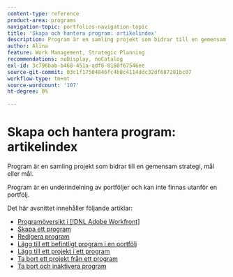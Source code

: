 ```yaml
---
content-type: reference
product-area: programs
navigation-topic: portfolios-navigation-topic
title: 'Skapa och hantera program: artikelindex'
description: Program är en samling projekt som bidrar till en gemensam strategi, mål eller mål. Program är en underindelning av portföljer och kan inte finnas utanför en portfölj.
author: Alina
feature: Work Management, Strategic Planning
recommendations: noDisplay, noCatalog
exl-id: 3c796bab-b468-451a-adf8-8180f67546ee
source-git-commit: 03c1f17504846fc4b8c4114ddc32df687281bc07
workflow-type: tm+mt
source-wordcount: '107'
ht-degree: 0%

---
```


# Skapa och hantera program: artikelindex

Program är en samling projekt som bidrar till en gemensam strategi, mål eller mål.

Program är en underindelning av portföljer och kan inte finnas utanför en portfölj.

Det här avsnittet innehåller följande artiklar:

* [Programöversikt i  [!DNL Adobe Workfront]](/help/quicksilver/manage-work/portfolios/create-and-manage-programs/programs-overview.md)
* [Skapa ett program](../../../manage-work/portfolios/create-and-manage-programs/create-program.md)
* [Redigera program](../../../manage-work/portfolios/create-and-manage-programs/edit-programs.md)
* [Lägg till ett befintligt program i en portfölj](../../../manage-work/portfolios/create-and-manage-programs/move-program.md)
* [Lägg till ett projekt i ett program](../../../manage-work/portfolios/create-and-manage-programs/add-project-to-program.md)
* [Ta bort ett projekt från ett program](../../../manage-work/portfolios/create-and-manage-programs/remove-project-from-program.md)
* [Ta bort och inaktivera program](/help/quicksilver/manage-work/portfolios/create-and-manage-programs/delete-and-deactivate-programs.md)
